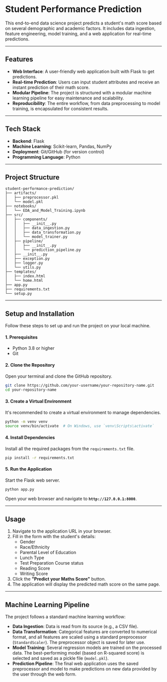 
# Student Performance Prediction

This end-to-end data science project predicts a student's math score based on several demographic and academic factors. It includes data ingestion, feature engineering, model training, and a web application for real-time predictions.

-----

## Features 

  * **Web Interface**: A user-friendly web application built with Flask to get predictions.
  * **Real-time Prediction**: Users can input student attributes and receive an instant prediction of their math score.
  * **Modular Pipeline**: The project is structured with a modular machine learning pipeline for easy maintenance and scalability.
  * **Reproducibility**: The entire workflow, from data preprocessing to model training, is encapsulated for consistent results.

-----

## Tech Stack 

  * **Backend**: Flask
  * **Machine Learning**: Scikit-learn, Pandas, NumPy
  * **Deployment**: Git/GitHub (for version control)
  * **Programming Language**: Python

-----

##  Project Structure 

```
student-performance-prediction/
├── artifacts/
│   ├── preprocessor.pkl
│   └── model.pkl
├── notebooks/
│   └── EDA_and_Model_Training.ipynb
├── src/
│   ├── components/
│   │   ├── __init__.py
│   │   ├── data_ingestion.py
│   │   ├── data_transformation.py
│   │   └── model_trainer.py
│   ├── pipeline/
│   │   ├── __init__.py
│   │   └── prediction_pipeline.py
│   ├── __init__.py
│   ├── exception.py
│   ├── logger.py
│   └── utils.py
├── templates/
│   ├── index.html
│   └── home.html
├── app.py
├── requirements.txt
└── setup.py
```

-----

##  Setup and Installation 

Follow these steps to set up and run the project on your local machine.

#### **1. Prerequisites**

  * Python 3.8 or higher
  * Git

#### **2. Clone the Repository**

Open your terminal and clone the GitHub repository.

```bash
git clone https://github.com/your-username/your-repository-name.git
cd your-repository-name
```

#### **3. Create a Virtual Environment**

It's recommended to create a virtual environment to manage dependencies.

```bash
python -m venv venv
source venv/bin/activate  # On Windows, use `venv\Scripts\activate`
```

#### **4. Install Dependencies**

Install all the required packages from the `requirements.txt` file.

```bash
pip install -r requirements.txt
```

#### **5. Run the Application**

Start the Flask web server.

```bash
python app.py
```

Open your web browser and navigate to **`http://127.0.0.1:8000`**.

-----

##  Usage 

1.  Navigate to the application URL in your browser.
2.  Fill in the form with the student's details:
      * Gender
      * Race/Ethnicity
      * Parental Level of Education
      * Lunch Type
      * Test Preparation Course status
      * Reading Score
      * Writing Score
3.  Click the **"Predict your Maths Score"** button.
4.  The application will display the predicted math score on the same page.

-----

## Machine Learning Pipeline

The project follows a standard machine learning workflow:

  * **Data Ingestion**: Data is read from its source (e.g., a CSV file).
  * **Data Transformation**: Categorical features are converted to numerical format, and all features are scaled using a standard preprocessor (`StandardScaler`). The preprocessor object is saved for later use.
  * **Model Training**: Several regression models are trained on the processed data. The best-performing model (based on R-squared score) is selected and saved as a pickle file (`model.pkl`).
  * **Prediction Pipeline**: The final web application uses the saved preprocessor and model to make predictions on new data provided by the user through the web form.